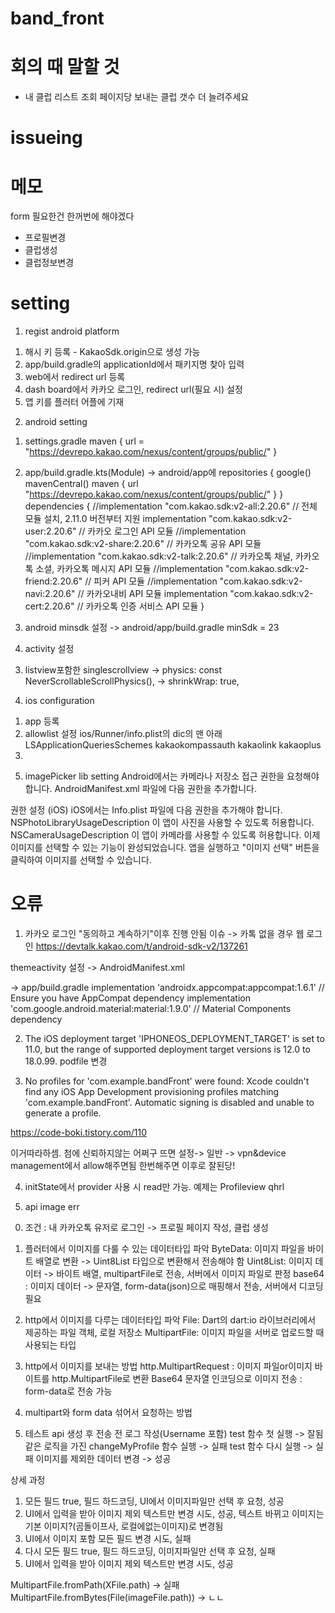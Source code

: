 # band_front

# 회의 때 말할 것
- 내 클럽 리스트 조회
페이지당 보내는 클럽 갯수 더 늘려주세요


# issueing

# 메모
form 필요한건 한꺼번에 해야겠다
- 프로필변경
- 클럽생성
- 클럽정보변경




# setting
1. regist android platform
1) 해시 키 등록 - KakaoSdk.origin으로 생성 가능
2) app/build.gradle의 applicationId에서 패키지명 찾아 입력
3) web에서 redirect url 등록
4) dash board에서 카카오 로그인, redirect url(필요 시) 설정
5) 앱 키를 플러터 어플에 기재

2. android setting
1) settings.gradle
maven { url = "https://devrepo.kakao.com/nexus/content/groups/public/" }

2) app/build.gradle.kts(Module)
-> android/app에
repositories {
    google()
    mavenCentral()
    maven { url "https://devrepo.kakao.com/nexus/content/groups/public/" }
}
dependencies {
  //implementation "com.kakao.sdk:v2-all:2.20.6" // 전체 모듈 설치, 2.11.0 버전부터 지원
  implementation "com.kakao.sdk:v2-user:2.20.6" // 카카오 로그인 API 모듈
  //implementation "com.kakao.sdk:v2-share:2.20.6" // 카카오톡 공유 API 모듈
  //implementation "com.kakao.sdk:v2-talk:2.20.6" // 카카오톡 채널, 카카오톡 소셜, 카카오톡 메시지 API 모듈
  //implementation "com.kakao.sdk:v2-friend:2.20.6" // 피커 API 모듈
  //implementation "com.kakao.sdk:v2-navi:2.20.6" // 카카오내비 API 모듈
  implementation "com.kakao.sdk:v2-cert:2.20.6" // 카카오톡 인증 서비스 API 모듈
}

3) android minsdk 설정
-> android/app/build.gradle
minSdk = 23

4) activity 설정
<activity 
            android:name="com.kakao.sdk.auth.AuthCodeHandlerActivity"
            android:exported="true">
            <intent-filter>
                <action android:name="android.intent.action.VIEW" />
                <category android:name="android.intent.category.DEFAULT" />
                <category android:name="android.intent.category.BROWSABLE" />
                <!-- Redirect URI: "kakao${NATIVE_APP_KEY}://oauth" -->
                <data 
                    android:host="oauth"
                    android:scheme="kakao73a1fd675447ff78421025b9d793648d" />
            </intent-filter>
        </activity>

3. listview포함한 singlescrollview
-> physics: const NeverScrollableScrollPhysics(),
-> shrinkWrap: true,

4. ios configuration
1) app 등록
2) allowlist 설정
    ios/Runner/info.plist의 dic의 맨 아래
    <key>LSApplicationQueriesSchemes</key>
  	<array>
      	<string>kakaokompassauth</string>
      	<string>kakaolink</string>
      	<string>kakaoplus</string>
  	</array>
3) 

5. imagePicker lib setting
Android에서는 카메라나 저장소 접근 권한을 요청해야 합니다. AndroidManifest.xml 파일에 다음 권한을 추가합니다.
<uses-permission android:name="android.permission.CAMERA"/>
<uses-permission android:name="android.permission.READ_EXTERNAL_STORAGE"/>

권한 설정 (iOS)
iOS에서는 Info.plist 파일에 다음 권한을 추가해야 합니다.
<key>NSPhotoLibraryUsageDescription</key>
<string>이 앱이 사진을 사용할 수 있도록 허용합니다.</string>
<key>NSCameraUsageDescription</key>
<string>이 앱이 카메라를 사용할 수 있도록 허용합니다.</string>
이제 이미지를 선택할 수 있는 기능이 완성되었습니다. 앱을 실행하고 "이미지 선택" 버튼을 클릭하여 이미지를 선택할 수 있습니다.

# 오류
1. 카카오 로그인 "동의하고 계속하기"이후 진행 안됨 이슈
-> 카톡 없을 경우 웹 로그인
https://devtalk.kakao.com/t/android-sdk-v2/137261

themeactivity 설정
-> AndroidManifest.xml

-> app/build.gradle
implementation 'androidx.appcompat:appcompat:1.6.1' // Ensure you have AppCompat dependency
implementation 'com.google.android.material:material:1.9.0' // Material Components dependency

2. The iOS deployment target 'IPHONEOS_DEPLOYMENT_TARGET' is set to 11.0, but the range of supported deployment target versions is 12.0 to 18.0.99.
podfile 변경


3. No profiles for 'com.example.bandFront' were found: Xcode couldn't find any iOS App Development provisioning profiles matching 'com.example.bandFront'. Automatic signing is disabled and unable to generate a profile.

https://code-boki.tistory.com/110

이거따라하셈. 첨에 신뢰하지않는 어쩌구 뜨면 설정-> 일반 -> vpn&device management에서 allow해주면됨
한번해주면 이후로 잘된당!

4. initState에서 provider 사용 시 read만 가능. 예제는 Profileview qhrl

5. api image err
0) 조건 : 내 카카오톡 유저로 로그인 -> 프로필 페이지 작성, 클럽 생성

1) 플러터에서 이미지를 다룰 수 있는 데이터타입 파악
ByteData: 이미지 파일을 바이트 배열로 변환 -> Uint8List 타입으로 변환해서 전송해야 함
Uint8List: 이미지 데이터 -> 바이트 배열, multipartFile로 전송, 서버에서 이미지 파일로 판정
base64 : 이미지 데이터 -> 문자열, form-data(json)으로 매핑해서 전송, 서버에서 디코딩 필요

2) http에서 이미지를 다루는 데이터타입 파악
File: Dart의 dart:io 라이브러리에서 제공하는 파일 객체, 로컬 저장소
MultipartFile: 이미지 파일을 서버로 업로드할 때 사용되는 타입

3) http에서 이미지를 보내는 방법
http.MultipartRequest : 이미지 파일or이미지 바이트를 http.MultipartFile로 변환
Base64 문자열 인코딩으로 이미지 전송 : form-data로 전송 가능

4) multipart와 form data 섞어서 요청하는 방법


3) 테스트 api 생성 후 전송 전 로그 작성(Username 포함)
test 함수 첫 실행 -> 잘됨
같은 로직을 가진 changeMyProfile 함수 실행 -> 실패
test 함수 다시 실행 -> 실패
이미지를 제외한 데이터 변경 -> 성공

상세 과정
1) 모든 필드 true, 필드 하드코딩, UI에서 이미지파일만 선택 후 요청, 성공
2) UI에서 입력을 받아 이미지 제외 텍스트만 변경 시도, 성공, 텍스트 바뀌고 이미지는 기본 이미지?(곰돌이프사, 로컬에없는이미지)로 변경됨
3) UI에서 이미지 포함 모든 필드 변경 시도, 실패
4) 다시 모든 필드 true, 필드 하드코딩, 이미지파일만 선택 후 요청, 실패
5) UI에서 입력을 받아 이미지 제외 텍스트만 변경 시도, 성공


MultipartFile.fromPath(XFile.path) -> 실패
MultipartFile.fromBytes(File(imageFile.path)) -> ㄴㄴ
